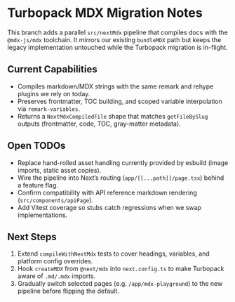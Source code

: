 # Turbopack MDX Migration Notes

This branch adds a parallel `src/nextMdx` pipeline that compiles docs with the `@mdx-js/mdx` toolchain. It mirrors our existing `bundleMDX` path but keeps the legacy implementation untouched while the Turbopack migration is in-flight.

## Current Capabilities
- Compiles markdown/MDX strings with the same remark and rehype plugins we rely on today.
- Preserves frontmatter, TOC building, and scoped variable interpolation via `remark-variables`.
- Returns a `NextMdxCompiledFile` shape that matches `getFileBySlug` outputs (frontmatter, code, TOC, gray-matter metadata).

## Open TODOs
- Replace hand-rolled asset handling currently provided by esbuild (image imports, static asset copies).
- Wire the pipeline into Next’s routing (`app/[[...path]]/page.tsx`) behind a feature flag.
- Confirm compatibility with API reference markdown rendering (`src/components/apiPage`).
- Add Vitest coverage so stubs catch regressions when we swap implementations.

## Next Steps
1. Extend `compileWithNextMdx` tests to cover headings, variables, and platform config overrides.
2. Hook `createMDX` from `@next/mdx` into `next.config.ts` to make Turbopack aware of `.md/.mdx` imports.
3. Gradually switch selected pages (e.g. `/app/mdx-playground`) to the new pipeline before flipping the default.
